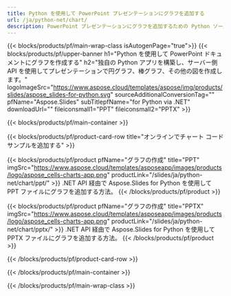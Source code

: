 ```yaml
---
title: Python を使用して PowerPoint プレゼンテーションにグラフを追加する
url: /ja/python-net/chart/
description: PowerPoint プレゼンテーションにグラフを追加するための Python ソース コード
---
```


{{< blocks/products/pf/main-wrap-class isAutogenPage="true">}}
{{< blocks/products/pf/upper-banner h1="Python を使用して PowerPoint ドキュメントにグラフを作成する" h2="独自の Python アプリを構築し、サーバー側 API を使用してプレゼンテーションで円グラフ、棒グラフ、その他の図を作成します。" logoImageSrc="https://www.aspose.cloud/templates/aspose/img/products/slides/aspose_slides-for-python.svg" sourceAdditionalConversionTag="" pfName="Aspose.Slides" subTitlepfName="for Python via .NET" downloadUrl="" fileiconsmall1="PPT" fileiconsmall2="PPTX" >}}

{{< blocks/products/pf/main-container >}}

{{< blocks/products/pf/product-card-row title="オンラインでチャート コード サンプルを追加する" >}}

{{< blocks/products/pf/product pfName="グラフの作成" title="PPT" imgSrc="https://www.aspose.cloud/templates/asposeapp/images/products/logo/aspose_cells-charts-app.png" productLink="/slides/ja/python-net/chart/ppt/" >}}
.NET API 経由で Aspose.Slides for Python を使用して PPT ファイルにグラフを追加する方法。
{{< /blocks/products/pf/product >}}

{{< blocks/products/pf/product pfName="グラフの作成" title="PPTX" imgSrc="https://www.aspose.cloud/templates/asposeapp/images/products/logo/aspose_cells-charts-app.png" productLink="/slides/ja/python-net/chart/pptx/" >}}
.NET API 経由で Aspose.Slides for Python を使用して PPTX ファイルにグラフを追加する方法。
{{< /blocks/products/pf/product >}}



{{< /blocks/products/pf/product-card-row >}}

{{< /blocks/products/pf/main-container >}}
    
{{< /blocks/products/pf/main-wrap-class >}}